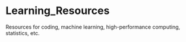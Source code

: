 # Learning_Resources
Resources for coding, machine  learning, high-performance computing, statistics, etc. 
